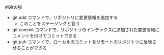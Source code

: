 #Gitの強
- git add コマンドで、リポジトリに変更情報を追加する
    - このことをステージングと言う
- git commit コマンドで、リポジトリのインデックスに追加された変更情報にコメントを付けてコミットできる
- git puh コマンドで、ローカルのコミットをリモートのリポジトリに反映させることができる
